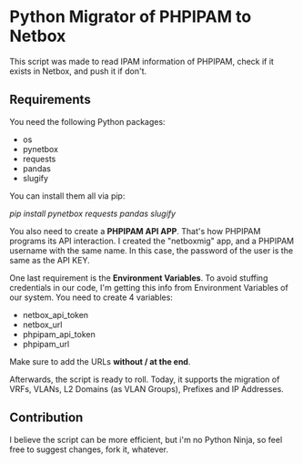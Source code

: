 # Python Migrator of PHPIPAM to Netbox

This script was made to read IPAM information of PHPIPAM, check if it exists in Netbox, and push it if don't.

## Requirements

You need the following Python packages:
 - os
 - pynetbox
 - requests
 - pandas
 - slugify

You can install them all via pip:

*pip install pynetbox requests pandas slugify*

You also need to create a **PHPIPAM API APP**. That's how PHPIPAM programs its API interaction. I created the "netboxmig" app, and a PHPIPAM username with the same name. In this case, the password of the user is the same as the API KEY.

One last requirement is the **Environment Variables**. To avoid stuffing credentials in our code, I'm getting this info from Environment Variables of our system. You need to create 4 variables:
 - netbox_api_token
 - netbox_url
 - phpipam_api_token
 - phpipam_url
 
Make sure to add the URLs **without / at the end**. 

Afterwards, the script is ready to roll. Today, it supports the migration of VRFs, VLANs, L2 Domains (as VLAN Groups), Prefixes and IP Addresses. 

## Contribution

I believe the script can be more efficient, but i'm no Python Ninja, so feel free to suggest changes, fork it, whatever.
